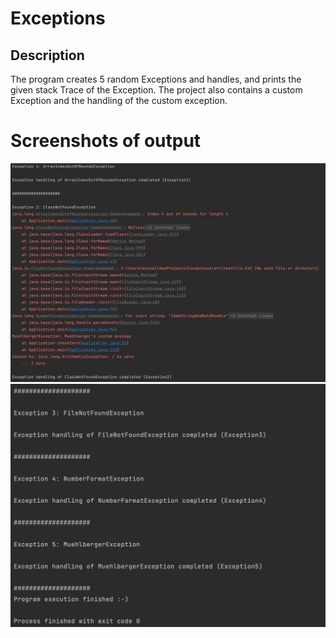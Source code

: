 # Exceptions #
## Description ##
The program creates 5 random Exceptions and handles, and prints the given stack Trace of the Exception. 
The project also contains a custom Exception and the handling of the custom exception.

# Screenshots of output #
![img](resources/Exceptions1.png)
![img](resources/Exceptions2.png)
